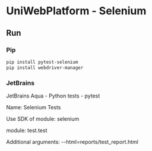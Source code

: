 # UniWebPlatform - Selenium

## Run

### Pip

```bash
pip install pytest-selenium
pip install webdriver-manager
```

### JetBrains

JetBrains Aqua - Python tests - pytest

Name: Selenium Tests

Use SDK of module: selenium

module: test.test

Additional arguments: --html=reports/test_report.html